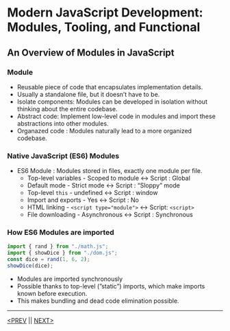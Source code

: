 # Modern JavaScript Development: Modules, Tooling, and Functional

## An Overview of Modules in JavaScript

### Module

-   Reusable piece of code that encapsulates implementation details.
-   Usually a standalone file, but it doesn’t have to be.
-   Isolate components: Modules can be developed in isolation without thinking about the entire codebase.
-   Abstract code: Implement low-level code in modules and import these abstractions into other modules.
-   Organazed code : Modules naturally lead to a more organized codebase.

### Native JavaScript (ES6) Modules

-   ES6 Module : Modules stored in files, exactly one module per file.
    -   Top-level variables - Scoped to module ↔ Script : Global
    -   Default mode - Strict mode ↔ Script : “Sloppy” mode
    -   Top-level `this` - undefined ↔ Script : window
    -   Import and exports - Yes ↔ Script : No
    -   HTML linking - `<script type="module">` ↔ Script: `<script>`
    -   File downloading - Asynchronous ↔ Script : Synchronous

### How ES6 Modules are imported

```jsx
import { rand } from "./math.js";
import { showDice } from "./dom.js";
const dice = rand(1, 6, 2);
showDice(dice);
```

-   Modules are imported synchronously
-   Possible thanks to top-level (”static”) imports, which make imports known before execution.
-   This makes bundling and dead code elimination possible.

---

[<PREV](./cjs221128.md) || [NEXT>](./cjs221129.md)

